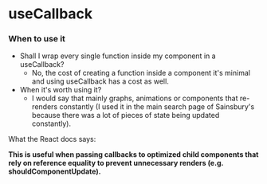 # useCallback

### When to use it

- Shall I wrap every single function inside my component in a useCallback? 
  - No, the cost of creating a function inside a component it's minimal and using useCallback has a cost as well.
- When it's worth using it?
  - I would say that mainly graphs, animations or components that re-renders constantly (I used it in the main search page of Sainsbury's because there was a lot of pieces of state being updated constantly).


What the React docs says:

**This is useful when passing callbacks to optimized child components that rely on reference equality to prevent unnecessary renders (e.g. shouldComponentUpdate).**
  